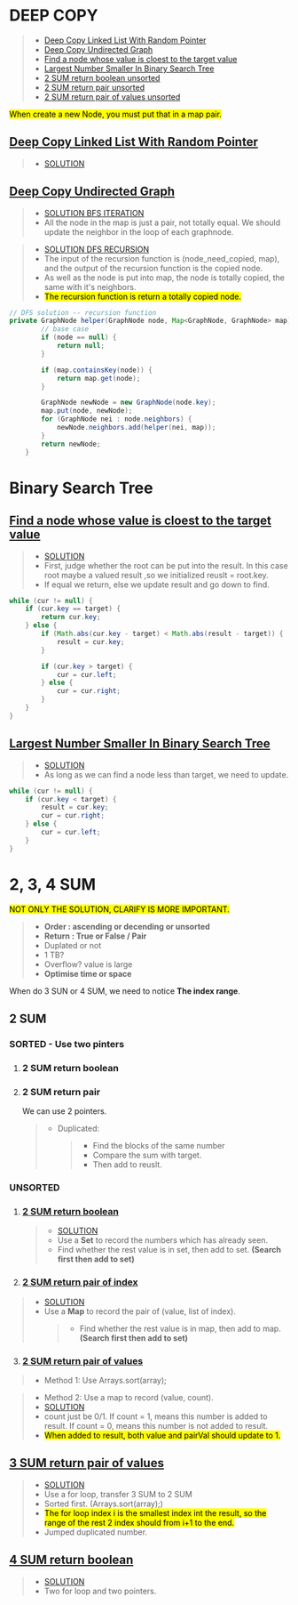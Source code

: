 # DEEP COPY

> - [Deep Copy Linked List With Random Pointer](#Deep-Copy-Linked-List-With-Random-Pointer)
> - [Deep Copy Undirected Graph](#Deep-Copy-Undirected-Graph)
> - [Find a node whose value is cloest to the target value](#Cloest-Value)
> - [Largest Number Smaller In Binary Search Tree](#Largest-Number-Smaller-Than-Target)
> - [2 SUM return boolean unsorted](#2SUM-Boolean)
> - [2 SUM return pair unsorted](#2Sum-Pair)
> - [2 SUM return pair of values unsorted](#2Sum-Pair-Values)

<mark> When create a new Node, you must put that in a map pair.</mark>

<a id="Deep-Copy-Linked-List-With-Random-Pointer"></a>

## [Deep Copy Linked List With Random Pointer](https://app.laicode.io/app/problem/131)

> - [SOLUTION](https://github.com/Jianuo-Always-Coding/laicode_solution_java/blob/main/CLASS_NOTE/SOLUTION_55/deep_copy_randomList.java)

<a id="Deep-Copy-Undirected-Graph"></a>

## [Deep Copy Undirected Graph](https://app.laicode.io/app/problem/132)

> - [SOLUTION BFS ITERATION](https://github.com/Jianuo-Always-Coding/laicode_solution_java/blob/main/CLASS_NOTE/SOLUTION_55/deep_copy_graph_BFS.java)
> - All the node in the map is just a pair, not totally equal. We should update the neighbor in the loop of each graphnode.

> - [SOLUTION DFS RECURSION](https://github.com/Jianuo-Always-Coding/laicode_solution_java/blob/main/CLASS_NOTE/SOLUTION_55/deep_copy_graph_DFS.java)
> - The input of the recursion function is (node_need_copied, map), and the output of the recursion function is the copied node.
> - As well as the node is put into map, the node is totally copied, the same with it's neighbors.
> - <mark>The recursion function is return a totally copied node.</mark>

```java
// DFS solution -- recursion function
private GraphNode helper(GraphNode node, Map<GraphNode, GraphNode> map) {
        // base case
        if (node == null) {
            return null;
        }

        if (map.containsKey(node)) {
            return map.get(node);
        }

        GraphNode newNode = new GraphNode(node.key);
        map.put(node, newNode);
        for (GraphNode nei : node.neighbors) {
            newNode.neighbors.add(helper(nei, map));
        }
        return newNode;
    }
```

# Binary Search Tree

<a id="Cloest-Value"></a>

## [Find a node whose value is cloest to the target value](https://app.laicode.io/app/problem/135)

> - [SOLUTION](https://github.com/Jianuo-Always-Coding/laicode_solution_java/blob/main/CLASS_NOTE/SOLUTION_55/Closest_Number_In_Binary_Search_Tree.java)
> - First, judge whether the root can be put into the result. In this case root maybe a valued result ,so we initialized reuslt = root.key.
> - If equal we return, else we update result and go down to find.

```java
while (cur != null) {
    if (cur.key == target) {
        return cur.key;
    } else {
        if (Math.abs(cur.key - target) < Math.abs(result - target)) {
            result = cur.key;
        }

        if (cur.key > target) {
            cur = cur.left;
        } else {
            cur = cur.right;
        }
    }
}
```

<a id="Largest-Number-Smaller-Than-Target"></a>

## [Largest Number Smaller In Binary Search Tree](https://app.laicode.io/app/problem/136)

> - [SOLUTION](https://github.com/Jianuo-Always-Coding/laicode_solution_java/blob/main/CLASS_NOTE/SOLUTION_55/Largest_Number_Smaller_In_Binary_Search_Tree.java)
> - As long as we can find a node less than target, we need to update.

```java
while (cur != null) {
    if (cur.key < target) {
        result = cur.key;
        cur = cur.right;
    } else {
        cur = cur.left;
    }
}
```

# 2, 3, 4 SUM

<mark>NOT ONLY THE SOLUTION, CLARIFY IS MORE IMPORTANT.</mark>

> - **Order : ascending or decending or unsorted**
> - **Return : True or False / Pair**
> - Duplated or not
> - 1 TB?
> - Overflow? value is large
> - **Optimise time or space**

When do 3 SUN or 4 SUM, we need to notice **The index range**.

## 2 SUM

### SORTED - Use two pinters

1. ### 2 SUM return boolean

2. ### 2 SUM return pair
   We can use 2 pointers.
   > - Duplicated:
   >   > - Find the blocks of the same number
   >   > - Compare the sum with target.
   >   > - Then add to reuslt.

<a id="2SUM-Boolean"></a>

### UNSORTED

1. ### [2 SUM return boolean](https://app.laicode.io/app/problem/180)
   > - [SOLUTION](https://github.com/Jianuo-Always-Coding/laicode_solution_java/blob/main/CLASS_NOTE/SOLUTION_55/2_sum_boolean.java)
   > - Use a **Set** to record the numbers which has already seen.
   > - Find whether the rest value is in set, then add to set. **(Search first then add to set)**

<a id="2Sum-Pair"></a>

2. ### [2 SUM return pair of index](https://app.laicode.io/app/problem/181)

> - [SOLUTION](https://github.com/Jianuo-Always-Coding/laicode_solution_java/blob/main/CLASS_NOTE/SOLUTION_55/2_sum_pair.java)
> - Use a **Map** to record the pair of (value, list of index).
>   > - Find whether the rest value is in map, then add to map. **(Search first then add to set)**

<a id="2Sum-Pair-Values"></a>

3. ### [2 SUM return pair of values](https://app.laicode.io/app/problem/182)

> - Method 1: Use Arrays.sort(array);

> - Method 2: Use a map to record (value, count).
> - [SOLUTION](https://github.com/Jianuo-Always-Coding/laicode_solution_java/blob/main/CLASS_NOTE/SOLUTION_55/2_sum_pair_of_values.java)
> - count just be 0/1. If count = 1, means this number is added to result. If count = 0, means this number is not added to result.
> - <mark>When added to result, both value and pairVal should update to 1.</mark>

## [3 SUM return pair of values](https://app.laicode.io/app/problem/186)

> - [SOLUTION](https://github.com/Jianuo-Always-Coding/laicode_solution_java/blob/main/CLASS_NOTE/SOLUTION_55/3SUM.java)
> - Use a for loop, transfer 3 SUM to 2 SUM
> - Sorted first. (Arrays.sort(array);)
> - <mark>The for loop index i is the smallest index int the result, so the range of the rest 2 index should from i+1 to the end.</mark>
> - Jumped duplicated number.

## [4 SUM return boolean](https://app.laicode.io/app/problem/188)

> - [SOLUTION](https://github.com/Jianuo-Always-Coding/laicode_solution_java/blob/main/CLASS_NOTE/SOLUTION_55/4_sum.java)
> - Two for loop and two pointers.
